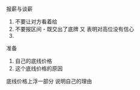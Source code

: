 报薪与谈薪


1. 不要让对方看着给
2. 不要报区间 - 既交出了底牌 又 表明对高位没有信心
3. 

准备
1. 自己的底线价格
2. 这个底线价格的原因


底线价格上浮一部分 说明自己的理由